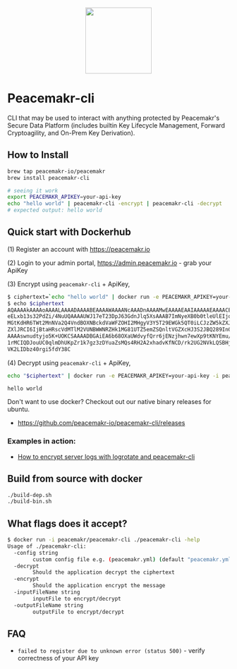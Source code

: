 <p align="center">
  <br>
    <img src="https://admin.peacemakr.io/images/PeacemakrP-Golden.png" width="150"/>
  <br>
</p>

# Peacemakr-cli
CLI that may be used to interact with anything protected by Peacemakr's Secure Data Platform (includes builtin Key Lifecycle Management, Forward Cryptoagility, and On-Prem Key Derivation).

## How to Install
```sh
brew tap peacemakr-io/peacemakr
brew install peacemakr-cli

# seeing it work
export PEACEMAKR_APIKEY=your-api-key
echo "hello world" | peacemakr-cli -encrypt | peacemakr-cli -decrypt
# expected output: hello world
```

## Quick start with Dockerhub
 (1) Register an account with https://peacemakr.io
 
 (2) Login to your admin portal, https://admin.peacemakr.io - grab your ApiKey

 (3) Encrypt using `peacemakr-cli` + ApiKey,
```sh
$ ciphertext=`echo "hello world" | docker run -e PEACEMAKR_APIKEY=your-api-key -i peacemakr/peacemakr-cli ./peacemakr-cli -encrypt`
$ echo $ciphertext
AQAAAAkAAAAoAAAALAAAADAAAABEAAAAWAAAANcAAADnAAAAMwEAAAAEAAIAAAAAEAAAACEI
eELxb13s32PdZi/4NuUQAAAAUWJ17eT23DpJ63GdnJlq5XsAAAB7ImNyeXB0b0tleUlEIjoi
MGtKdHR6TWt2MnNVa2Q4VndBOXNBckdVaWFZOHI2MHgyV3Y5T29EWGk5QT0iLCJzZW5kZXJL
ZXlJRCI6IjBtaHRscVdMTlM2VUNBWWNRZHk1MG81UTZ5emZSQnltVGZXcHJ3S2JBQ289In0M
AAAAswnudtyjo5K+UOKCSAAAADBGAiEA6b68OXaUWdvyfQrr6jENzjhwn7ewXp9tKNYEmu/W
1rMCIQDJouUC0qlmDhUKpZr1k7gz3zDYuaZsMQs4RH2A2xhadvKfNCD/rk2UG2NVkLQSBHjF
VK2LIDbz40rgi5fdY38C
```
(4) Decrypt using `peacemakr-cli` + ApiKey,
```sh
echo "$ciphertext" | docker run -e PEACEMAKR_APIKEY=your-api-key -i peacemakr/peacemakr-cli ./peacemakr-cli -decrypt 2>/dev/null

hello world
```


Don't want to use docker? Checkout out our native binary releases for ubuntu.
 * https://github.com/peacemakr-io/peacemakr-cli/releases
 
### Examples in action:
 * [How to encrypt server logs with logrotate and peacemakr-cli](https://medium.com/@danielhuang37/encrypting-all-your-logs-in-2-easy-steps-using-logrotate-and-peacemakr-8ad9cbfe1b4c) 

## Build from source with docker
```sh
./build-dep.sh 
./build-bin.sh
```

## What flags does it accept?
```sh
$ docker run -i peacemakr/peacemakr-cli ./peacemakr-cli -help
Usage of ./peacemakr-cli:
  -config string
        custom config file e.g. (peacemakr.yml) (default "peacemakr.yml")
  -decrypt
        Should the application decrypt the ciphertext
  -encrypt
        Should the application encrypt the message
  -inputFileName string
        inputFile to encrypt/decrypt
  -outputFileName string
        outputFile to encrypt/decrypt
```

## FAQ

 * `failed to register due to unknown error (status 500)` - verify correctness of your API key

